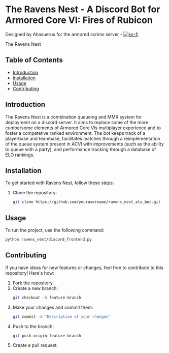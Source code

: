 # The Ravens Nest - A Discord Bot for Armored Core VI: Fires of Rubicon
Designed by Ahasuerus for the armored scrims server - [![ko-fi](https://ko-fi.com/img/githubbutton_sm.svg)](https://ko-fi.com/Q5Q8139A9P)

The Ravens Nest 

## Table of Contents

- [Introduction](#introduction)
- [Installation](#installation)
- [Usage](#usage)
- [Contributing](#contributing)

## Introduction

The Ravens Nest is a combination queueing and MMR system for deployment on a discord server. It aims to replace
some of the more cumbersome elements of Armored Core VIs multiplayer experience and to foster a competetive 
ranked environment. The bot keeps track of a playerbase and teambase, facilitates matches through a reimplementation
of the queue system present in ACVI with improvements (such as the ability to queue with a party), and performance
tracking through a database of ELO rankings.

## Installation

To get started with Ravens Nest, follow these steps:

1. Clone the repository:
    ```sh
    git clone https://github.com/yourusername/ravens_nest_elo_bot.git
    ```

## Usage

To run the project, use the following command:
```sh
python ravens_nest/discord_frontend.py
```

## Contributing

If you have ideas for new features or changes, feel free to contribute to this repository! Here's how:

1. Fork the repository.
2. Create a new branch:
    ```sh
    git checkout -b feature-branch
    ```
3. Make your changes and commit them:
    ```sh
    git commit -m "Description of your changes"
    ```
4. Push to the branch:
    ```sh
    git push origin feature-branch
    ```
5. Create a pull request.

